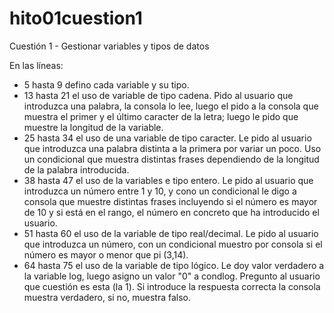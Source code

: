 # hito01cuestion1
Cuestión 1 - Gestionar variables y tipos de datos

En las líneas:
  - 5 hasta 9 defino cada variable y su tipo.
  - 13 hasta 21 el uso de variable de tipo cadena. Pido al usuario que introduzca una palabra, la consola lo lee,
    luego el pido a la consola que muestra el primer y el último caracter de la letra; luego le pido que 
    muestre la longitud de la variable.
  - 25 hasta 34 el uso de una variable de tipo caracter. Le pido al usuario que introduzca una palabra distinta a
    la primera por variar un poco. Uso un condicional que muestra distintas frases dependiendo de la longitud
    de la palabra introducida.
  - 38 hasta 47 el uso de la variables e tipo entero. Le pido al usuario que introduzca un número entre 1 y 10,
    y cono un condicional le digo a consola que muestre distintas frases incluyendo si el número es mayor de 10
    y si está en el rango, el número en concreto que ha introducido el usuario.
  - 51 hasta 60 el uso de la variable de tipo real/decimal. Le pido al usuario que introduzca un número, con un
    condicional muestro por consola si el número es mayor o menor que pi (3,14).
  - 64 hasta 75 el uso de la variable de tipo lógico. Le doy valor verdadero a la variable log, luego asigno un
    valor "0" a condlog. Pregunto al usuario que cuestión es esta (la 1). Si introduce la respuesta correcta
    la consola muestra verdadero, si no, muestra falso.
